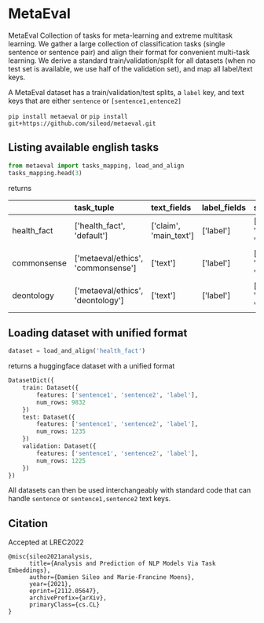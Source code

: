 # MetaEval

MetaEval Collection of tasks for meta-learning and extreme multitask learning. We gather a large collection of classification tasks (single sentence or sentence pair) and align their format for convenient multi-task learning.
We derive a standard train/validation/split for all datasets (when no test set is available, we use half of the validation set), and map all label/text keys. 

A MetaEval dataset has a train/validation/test splits, a `label` key, and text keys that are either `sentence` or `[sentence1,entence2]`

`pip install metaeval`
or
`pip install git+https://github.com/sileod/metaeval.git`


## Listing available english tasks

```python
from metaeval import tasks_mapping, load_and_align
tasks_mapping.head(3)
```

returns

|             | task_tuple                         | text_fields            | label_fields   | split_keys                      |   num_labels |
|:------------|:-----------------------------------|:-----------------------|:---------------|:--------------------------------|-------------:|
| health_fact | ['health_fact', 'default']         | ['claim', 'main_text'] | ['label']      | ['test', 'train', 'validation'] |            4 |
| commonsense | ['metaeval/ethics', 'commonsense'] | ['text']               | ['label']      | ['test', 'train', 'validation'] |            2 |
| deontology  | ['metaeval/ethics', 'deontology']  | ['text']               | ['label']      | ['test', 'train', 'validation'] |            2 |


## Loading dataset with unified format
```python
dataset = load_and_align('health_fact')
```
returns a huggingface dataset with a unified format
```python
DatasetDict({
    train: Dataset({
        features: ['sentence1', 'sentence2', 'label'],
        num_rows: 9832
    })
    test: Dataset({
        features: ['sentence1', 'sentence2', 'label'],
        num_rows: 1235
    })
    validation: Dataset({
        features: ['sentence1', 'sentence2', 'label'],
        num_rows: 1225
    })
})
```

All datasets can then be used interchangeably with standard code that can handle `sentence` or `sentence1,sentence2` text keys.


## Citation
Accepted at LREC2022
```
@misc{sileo2021analysis,
      title={Analysis and Prediction of NLP Models Via Task Embeddings}, 
      author={Damien Sileo and Marie-Francine Moens},
      year={2021},
      eprint={2112.05647},
      archivePrefix={arXiv},
      primaryClass={cs.CL}
}
```

